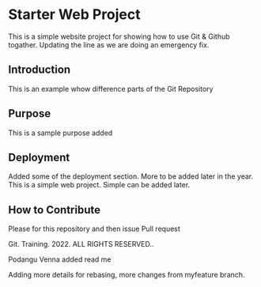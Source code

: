 # Starter Web Project
This is a simple website project for showing how to use Git & Github togather.
Updating the line as we are doing an emergency fix.

## Introduction
This is an example whow difference parts of the Git Repository

## Purpose
This is a sample purpose added

## Deployment
Added some of the deployment section. More to be added later in the year.
This is a simple web project. Simple can be added later.

## How to Contribute
Please for this repository and then issue Pull request

Git. Training. 2022. ALL RIGHTS RESERVED..

Podangu Venna added read me

Adding more details for rebasing, more changes from myfeature branch.